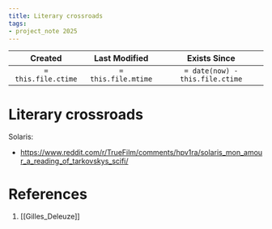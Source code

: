 ```yaml
---
title: Literary crossroads
tags:
- project_note 2025
---
```

|     Created      |  Last Modified   |       Exists Since        |
|:----------------:|:----------------:|:----------------:|
| `= this.file.ctime` | `= this.file.mtime` | `= date(now) - this.file.ctime`|

# Literary crossroads

Solaris:
- https://www.reddit.com/r/TrueFilm/comments/hpv1ra/solaris_mon_amour_a_reading_of_tarkovskys_scifi/
# References
1. [[Gilles_Deleuze]]
